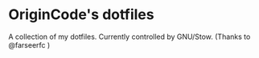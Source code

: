 # OriginCode's dotfiles

A collection of my dotfiles. Currently controlled by GNU/Stow. (Thanks to @farseerfc )
